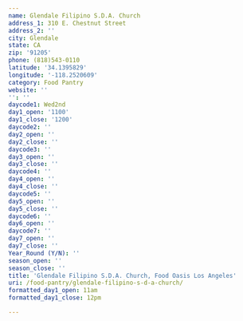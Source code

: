 ```yaml
---
name: Glendale Filipino S.D.A. Church
address_1: 310 E. Chestnut Street
address_2: ''
city: Glendale
state: CA
zip: '91205'
phone: (818)543-0110
latitude: '34.1395829'
longitude: '-118.2520609'
category: Food Pantry
website: ''
'': ''
daycode1: Wed2nd
day1_open: '1100'
day1_close: '1200'
daycode2: ''
day2_open: ''
day2_close: ''
daycode3: ''
day3_open: ''
day3_close: ''
daycode4: ''
day4_open: ''
day4_close: ''
daycode5: ''
day5_open: ''
day5_close: ''
daycode6: ''
day6_open: ''
daycode7: ''
day7_open: ''
day7_close: ''
Year_Round (Y/N): ''
season_open: ''
season_close: ''
title: 'Glendale Filipino S.D.A. Church, Food Oasis Los Angeles'
uri: /food-pantry/glendale-filipino-s-d-a-church/
formatted_day1_open: 11am
formatted_day1_close: 12pm

---
```

